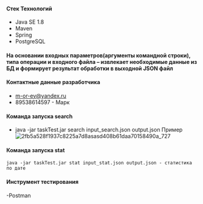
#### Стек Технологий
- Java SE 1.8
- Maven
- Spring
- PostgreSQL


#### На основании входных параметров(аргументы командной строки), типа операции и входного файла – извлекает необходимые данные из БД и формирует результат обработки в выходной JSON файл

#### Контактные данные разработчика
- m-or-ev@yandex.ru
- 89538614597 - Марк
#### Команда запуска search
- java -jar taskTest.jar search input_search.json output.json
Пример 
![2fb5a528f1937c8225a7d8asasd408b61daa70158490a_727](https://user-images.githubusercontent.com/83946585/215471553-100c766a-fc41-4b63-9e1c-4b1c1f4b5ba5.jpg)

#### Команда запуска stat
```
java -jar taskTest.jar stat input_stat.json output.json - статистика по дате
```
#### Инструмент тестирования
-Postman
